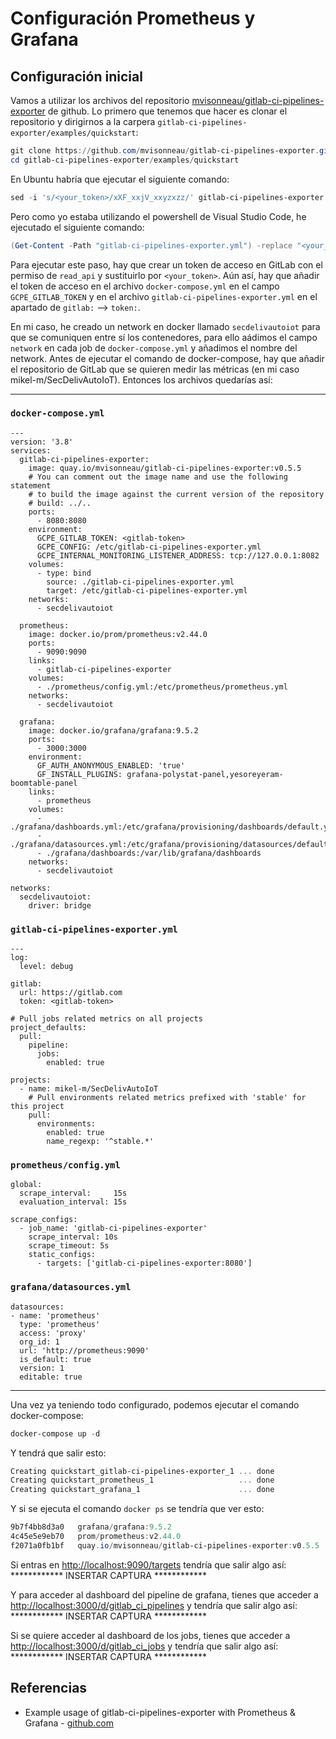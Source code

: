 # Configuración Prometheus y Grafana
## Configuración inicial
Vamos a utilizar los archivos del repositorio [mvisonneau/gitlab-ci-pipelines-exporter](https://github.com/mvisonneau/gitlab-ci-pipelines-exporter/tree/main) de github. Lo primero que tenemos que hacer es clonar el repositorio y dirigirnos a la carpera `gitlab-ci-pipelines-exporter/examples/quickstart`:
```powershell
git clone https://github.com/mvisonneau/gitlab-ci-pipelines-exporter.git
cd gitlab-ci-pipelines-exporter/examples/quickstart
```
En Ubuntu habría que ejecutar el siguiente comando:
```powershell
sed -i 's/<your_token>/xXF_xxjV_xxyzxzz/' gitlab-ci-pipelines-exporter.yml
```
Pero como yo estaba utilizando el powershell de Visual Studio Code, he ejecutado el siguiente comando:
```powershell
(Get-Content -Path "gitlab-ci-pipelines-exporter.yml") -replace "<your_token>", "xXF_xxjV_xxyzxzz" | Set-Content -Path "gitlab-ci-pipelines-exporter.yml"
```
Para ejecutar este paso, hay que crear un token de acceso en GitLab con el permiso de `read_api` y sustituirlo por `<your_token>`. Aún así, hay que añadir el token de acceso en el archivo `docker-compose.yml` en el campo `GCPE_GITLAB_TOKEN` y en el archivo `gitlab-ci-pipelines-exporter.yml` en el apartado de `gitlab:` --> `token:`.

En mi caso, he creado un network en docker llamado `secdelivautoiot` para que se comuniquen entre sí los contenedores, para ello aádimos el campo `network` en cada job de `docker-compose.yml` y añadimos el nombre del network. Antes de ejecutar el comando de docker-compose, hay que añadir el repositorio de GitLab que se quieren medir las métricas (en mi caso mikel-m/SecDelivAutoIoT). Entonces los archivos quedarías así:
***
### `docker-compose.yml`
```
---
version: '3.8'
services:
  gitlab-ci-pipelines-exporter:
    image: quay.io/mvisonneau/gitlab-ci-pipelines-exporter:v0.5.5
    # You can comment out the image name and use the following statement
    # to build the image against the current version of the repository
    # build: ../..
    ports:
      - 8080:8080
    environment:
      GCPE_GITLAB_TOKEN: <gitlab-token>
      GCPE_CONFIG: /etc/gitlab-ci-pipelines-exporter.yml
      GCPE_INTERNAL_MONITORING_LISTENER_ADDRESS: tcp://127.0.0.1:8082
    volumes:
      - type: bind
        source: ./gitlab-ci-pipelines-exporter.yml
        target: /etc/gitlab-ci-pipelines-exporter.yml
    networks:
      - secdelivautoiot

  prometheus:
    image: docker.io/prom/prometheus:v2.44.0
    ports:
      - 9090:9090
    links:
      - gitlab-ci-pipelines-exporter
    volumes:
      - ./prometheus/config.yml:/etc/prometheus/prometheus.yml
    networks:
      - secdelivautoiot

  grafana:
    image: docker.io/grafana/grafana:9.5.2
    ports:
      - 3000:3000
    environment:
      GF_AUTH_ANONYMOUS_ENABLED: 'true'
      GF_INSTALL_PLUGINS: grafana-polystat-panel,yesoreyeram-boomtable-panel
    links:
      - prometheus
    volumes:
      - ./grafana/dashboards.yml:/etc/grafana/provisioning/dashboards/default.yml
      - ./grafana/datasources.yml:/etc/grafana/provisioning/datasources/default.yml
      - ./grafana/dashboards:/var/lib/grafana/dashboards
    networks:
      - secdelivautoiot

networks:
  secdelivautoiot:
    driver: bridge
```

### `gitlab-ci-pipelines-exporter.yml`
```
---
log:
  level: debug

gitlab:
  url: https://gitlab.com
  token: <gitlab-token>

# Pull jobs related metrics on all projects
project_defaults:
  pull:
    pipeline:
      jobs:
        enabled: true

projects:
  - name: mikel-m/SecDelivAutoIoT
    # Pull environments related metrics prefixed with 'stable' for this project
    pull:
      environments:
        enabled: true
        name_regexp: '^stable.*'

```

### `prometheus/config.yml`
```
global:
  scrape_interval:     15s
  evaluation_interval: 15s

scrape_configs:
  - job_name: 'gitlab-ci-pipelines-exporter'
    scrape_interval: 10s
    scrape_timeout: 5s
    static_configs:
      - targets: ['gitlab-ci-pipelines-exporter:8080']
```

### `grafana/datasources.yml`
```
datasources:
- name: 'prometheus'
  type: 'prometheus'
  access: 'proxy'
  org_id: 1
  url: 'http://prometheus:9090'
  is_default: true
  version: 1
  editable: true
```
***

Una vez ya teniendo todo configurado, podemos ejecutar el comando docker-compose:
```powershell
docker-compose up -d
```
Y tendrá que salir esto:
```powershell
Creating quickstart_gitlab-ci-pipelines-exporter_1 ... done
Creating quickstart_prometheus_1                   ... done
Creating quickstart_grafana_1                      ... done
```
Y si se ejecuta el comando `docker ps` se tendría que ver esto:
```powershell
9b7f4bb8d3a0   grafana/grafana:9.5.2                                    "/run.sh"                43 minutes ago   Up 4 minutes   0.0.0.0:3000->3000/tcp              quickstart_grafana_1
4c45e5e9eb70   prom/prometheus:v2.44.0                                  "/bin/prometheus --c…"   43 minutes ago   Up 4 minutes   0.0.0.0:9090->9090/tcp              quickstart_prometheus_1
f2071a0fb1bf   quay.io/mvisonneau/gitlab-ci-pipelines-exporter:v0.5.5   "/usr/local/bin/gitl…"   44 minutes ago   Up 4 minutes   0.0.0.0:8080->8080/tcp              quickstart_gitlab-ci-pipelines-exporter_1
```

Si entras en [http://localhost:9090/targets](http://localhost:9090/targets) tendría que salir algo así:
<br>************ INSERTAR CAPTURA ************

Y para acceder al dashboard del pipeline de grafana, tienes que acceder a [http://localhost:3000/d/gitlab_ci_pipelines](http://localhost:3000/d/gitlab_ci_pipelines) y tendría que salir algo así:
<br>************ INSERTAR CAPTURA ************

Si se quiere acceder al dashboard de los jobs, tienes que acceder a [http://localhost:3000/d/gitlab_ci_jobs](http://localhost:3000/d/gitlab_ci_jobs) y tendría que salir algo así:
<br>************ INSERTAR CAPTURA ************

## Referencias
- Example usage of gitlab-ci-pipelines-exporter with Prometheus & Grafana - [github.com](https://github.com/mvisonneau/gitlab-ci-pipelines-exporter/tree/main/examples/quickstart)

